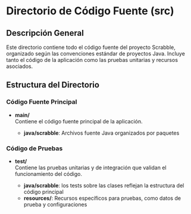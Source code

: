 # Directorio de Código Fuente (src)

## Descripción General

Este directorio contiene todo el código fuente del proyecto Scrabble, organizado según las convenciones estándar de proyectos Java. Incluye tanto el código de la aplicación como las pruebas unitarias y recursos asociados.

## Estructura del Directorio

### Código Fuente Principal

- **main/**  
  Contiene el código fuente principal de la aplicación.
  
  - **java/scrabble**: Archivos fuente Java organizados por paquetes


### Código de Pruebas

- **test/**  
  Contiene las pruebas unitarias y de integración que validan el funcionamiento del código.
  
  - **java/scrabble**: los tests sobre las clases reflejan la estructura del código principal
  - **resources/**: Recursos específicos para pruebas, como datos de prueba y configuraciones

